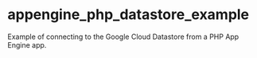 appengine_php_datastore_example
===============================

Example of connecting to the Google Cloud Datastore from a PHP App Engine app.
